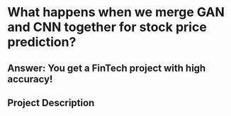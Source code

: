 # What happens when we merge GAN and CNN together for stock price prediction?

## Answer: You get a FinTech project with high accuracy!

## Project Description

